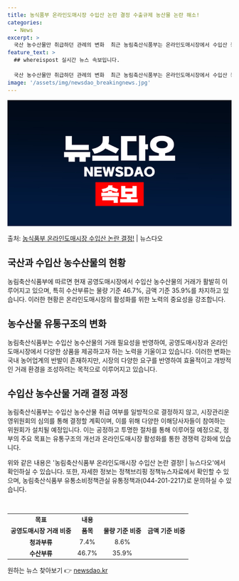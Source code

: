 ```yaml
---
title: 농식품부 온라인도매시장 수입산 논란 결정 수출규제 농산물 논란 해소!
categories:
  - News
excerpt: >
  국산 농수산물만 취급하던 관례의 변화  최근 농림축산식품부는 온라인도매시장에서 수입산 농수산물의 취급 여부를…
feature_text: >
  ## whereispost 실시간 뉴스 속보입니다.

  국산 농수산물만 취급하던 관례의 변화  최근 농림축산식품부는 온라인도매시장에서 수입산 농수산물의 취급 여부를…
image: '/assets/img/newsdao_breakingnews.jpg'
---
```


![뉴스다오 속보](/assets/img/newsdao_breakingnews.jpg)

<p>출처: <a href="https://newsdao.kr/4561" rel="dofollow">농식품부 온라인도매시장 수입산 논란 결정!</a> | 뉴스다오</p>

<h2 data-ke-size="size26">국산과 수입산 농수산물의 현황</h2>
농림축산식품부에 따르면 현재 공영도매시장에서 수입산 농수산물의 거래가 활발히 이루어지고 있으며, 특히 수산부류는 물량 기준 46.7%, 금액 기준 35.9%를 차지하고 있습니다. 이러한 현황은 온라인도매시장의 활성화를 위한 노력의 중요성을 강조합니다.

<h2 data-ke-size="size26">농수산물 유통구조의 변화</h2>
농림축산식품부는 수입산 농수산물의 거래 필요성을 반영하여, 공영도매시장과 온라인도매시장에서 다양한 상품을 제공하고자 하는 노력을 기울이고 있습니다. 이러한 변화는 국내 농어업계의 반발이 존재하지만, 시장의 다양한 요구를 반영하여 효율적이고 개방적인 거래 환경을 조성하려는 목적으로 이루어지고 있습니다.

<h2 data-ke-size="size26">수입산 농수산물 거래 결정 과정</h2>
농림축산식품부는 수입산 농수산물 취급 여부를 일방적으로 결정하지 않고, 시장관리운영위원회의 심의를 통해 결정할 계획이며, 이를 위해 다양한 이해당사자들이 참여하는 위원회가 설치될 예정입니다. 이는 공정하고 투명한 절차를 통해 이루어질 예정으로, 정부의 주요 목표는 유통구조의 개선과 온라인도매시장 활성화를 통한 경쟁력 강화에 있습니다.

위와 같은 내용은 '농림축산식품부 온라인도매시장 수입산 논란 결정! | 뉴스다오'에서 확인하실 수 있습니다. 또한, 자세한 정보는 정책브리핑 정책뉴스자료에서 확인할 수 있으며, 농림축산식품부 유통소비정책관실 유통정책과(044-201-2217)로 문의하실 수 있습니다.

<p data-ke-size="size16">&nbsp;</p>

<table>
	<tbody>
		<tr>
			<td style="text-align: center; height: 17px;"><b>목표</b></td>
			<td style="text-align: center; height: 17px;"><b>내용</b></td>
		</tr>
		<tr>
			<td style="text-align: center; height: 17px;"><b>공영도매시장 거래 비중</b></td>
			<td style="text-align: center; height: 17px;"><b>품목</b></td>
			<td style="text-align: center; height: 17px;"><b>물량 기준 비중</b></td>
			<td style="text-align: center; height: 17px;"><b>금액 기준 비중</b></td>
		</tr>
		<tr>
			<td style="text-align: center; height: 17px;"><b>청과부류</b></td>
			<td style="text-align: center; height: 17px;">7.4%</td>
			<td style="text-align: center; height: 17px;">8.6%</td>
		</tr>
		<tr>
			<td style="text-align: center; height: 17px;"><b>수산부류</b></td>
			<td style="text-align: center; height: 17px;">46.7%</td>
			<td style="text-align: center; height: 17px;">35.9%</td>
		</tr>
	</tbody>
</table> 

원하는 뉴스 찾아보기 👉 <a href="https://newsdao.kr" rel="dofollow">newsdao.kr</a>


